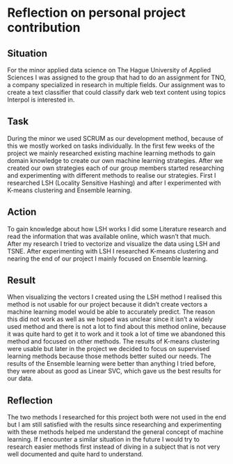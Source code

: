 # Reflection on personal project contribution

## Situation

For the minor applied data science on The Hague University of Applied Sciences I was assigned to the group that had to do an assignment for TNO, a company specialized in research in multiple fields. Our assignment was to create a text classifier that could classify dark web text content using topics Interpol is interested in.

## Task

During the minor we used SCRUM as our development method, because of this we mostly worked on tasks individually. In the first few weeks of the project we mainly researched existing machine learning methods to gain domain knowledge to create our own machine learning strategies. After we created our own strategies each of our group members started researching and experimenting with different methods to realise our strategies. First I researched LSH (Locality Sensitive Hashing) and after I experimented with K-means clustering and Ensemble learning.

## Action

To gain knowledge about how LSH works I did some Literature research and read the information that was available online, which wasn’t that much. After my research I tried to vectorize and visualize the data using LSH and TSNE. After experimenting with LSH I researched K-means clustering and nearing the end of our project I mainly focused on Ensemble learning.

## Result

When visualizing the vectors I created using the LSH method I realised this method is not usable for our project because it didn’t create vectors a machine learning model would be able to accurately predict. The reason this did not work as well as we hoped was unclear since it isn’t a widely used method and there is not a lot to find about this method online, because it was quite hard to get it to work and it took a lot of time we abandoned this method and focused on other methods.
The results of K-means clustering were usable but later in the project we decided to focus on supervised learning methods because those methods better suited our needs. The results of the Ensemble learning were better than anything I tried before, they were about as good as Linear SVC, which gave us the best results for our data. 

## Reflection

The two methods I researched for this project both were not used in the end but I am still satisfied with the results since researching and experimenting with these methods helped me understand the general concept of machine learning.
If I encounter a similar situation in the future I would try to research easier methods first instead of diving in a subject that is not very well documented and quite hard to understand.

